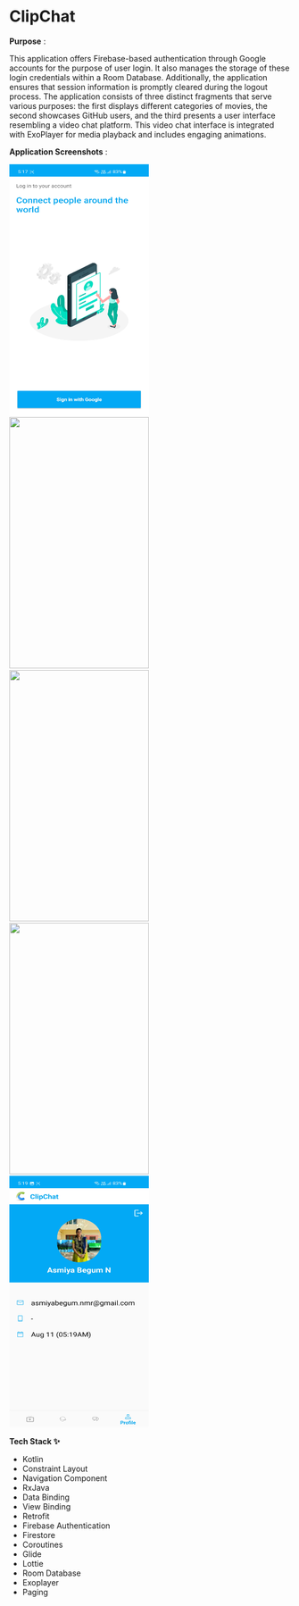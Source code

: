 # ClipChat

**Purpose** : 

This application offers Firebase-based authentication through Google accounts for the purpose of user login. It also manages the storage of these login credentials within a Room Database. Additionally, the application ensures that session information is promptly cleared during the logout process. The application consists of three distinct fragments that serve various purposes: the first displays different categories of movies, the second showcases GitHub users, and the third presents a user interface resembling a video chat platform. This video chat interface is integrated with ExoPlayer for media playback and includes engaging animations.

**Application Screenshots** :

<img width="250" height="450" src="https://github.com/AsmiyaBegum/ClipChat/blob/main/ApplicationGIF/login_screen.jpg"> &nbsp;&nbsp;&nbsp;&nbsp;&nbsp; &nbsp;&nbsp;&nbsp;&nbsp;&nbsp; <img width="250" height="450" src="https://github.com/AsmiyaBegum/ClipChat/blob/main/ApplicationGIF/catgory_screen.gif">&nbsp;&nbsp;&nbsp;&nbsp;&nbsp; &nbsp;&nbsp;&nbsp;&nbsp;&nbsp; <img width="250" height="450" src="https://github.com/AsmiyaBegum/ClipChat/blob/main/ApplicationGIF/github_screen.gif">&nbsp;&nbsp;&nbsp;&nbsp;&nbsp; &nbsp;&nbsp;&nbsp;&nbsp;&nbsp;&nbsp;&nbsp;&nbsp;&nbsp;&nbsp;&nbsp;&nbsp;&nbsp;&nbsp;&nbsp; &nbsp;&nbsp;&nbsp;&nbsp;&nbsp; &nbsp;&nbsp;&nbsp;&nbsp;&nbsp;&nbsp;&nbsp;&nbsp;&nbsp;&nbsp; &nbsp;&nbsp;&nbsp;&nbsp;&nbsp; <img width="250" height="450" src="https://github.com/AsmiyaBegum/ClipChat/blob/main/ApplicationGIF/chat_screen.gif">&nbsp;&nbsp;&nbsp;&nbsp;&nbsp; &nbsp;&nbsp;&nbsp;&nbsp;&nbsp; <img width="250" height="450" src="https://github.com/AsmiyaBegum/ClipChat/blob/main/ApplicationGIF/profile_screen.jpg">

**Tech Stack ✨**

  - Kotlin
  - Constraint Layout
  - Navigation Component
  - RxJava
  - Data Binding
  - View Binding
  - Retrofit
  - Firebase Authentication
  - Firestore
  - Coroutines
  - Glide
  - Lottie
  - Room Database
  - Exoplayer
  - Paging
